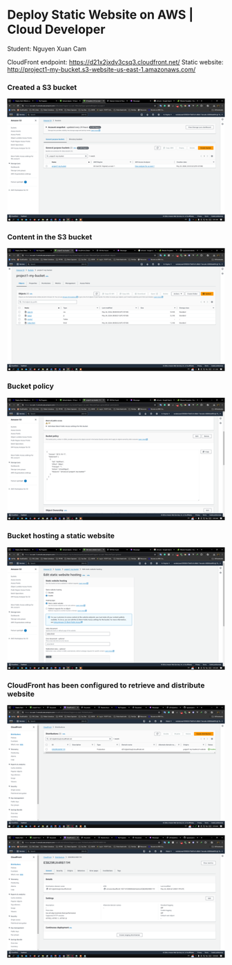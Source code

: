 # **Deploy Static Website on AWS | Cloud Developer**

Student: Nguyen Xuan Cam

CloudFront endpoint: https://d21x2jxdv3csq3.cloudfront.net/
Static website: http://project1-my-bucket.s3-website-us-east-1.amazonaws.com/

### Created a S3 bucket

![bucket list](./assets/bucket_list.png)

### Content in the S3 bucket

![bucket edit](./assets/bucket_detail.png)

### Bucket policy

![bucket policy](./assets/bucket_policy.png)

### Bucket hosting a static website

![static website](./assets/bucket_static_host_setting.png)

### CloudFront has been configured to retrieve and distribute website

![static website](./assets/cloudfront_list.png)

![static website](./assets/cloudfront_detail.png)